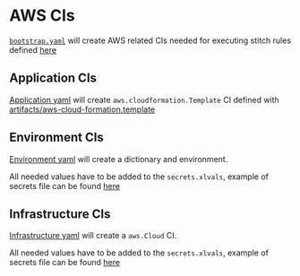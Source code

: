 # AWS CIs
[`bootstrap.yaml`](bootstrap.yaml) will create AWS related CIs needed for executing stitch rules defined [here](../../rules/aws/README.md)

## Application CIs
[Application yaml](applications/aws-apps.yaml) will create `aws.cloudformation.Template` CI defined with [artifacts/aws-cloud-formation.template](applications/artifacts/aws-cloud-formation.template)
## Environment CIs
[Environment yaml](environments/aws.yaml) will create a dictionary and environment.

All needed values have to be added to the `secrets.xlvals`, example of secrets file can be found [here](environments/secrets.xlvals.example)
## Infrastructure CIs

[Infrastructure yaml](infrastructure/aws-server.yaml) will create a `aws.Cloud` CI.

All needed values have to be added to the `secrets.xlvals`, example of secrets file can be found [here](infrastructure/secrets.xlvals.example)
